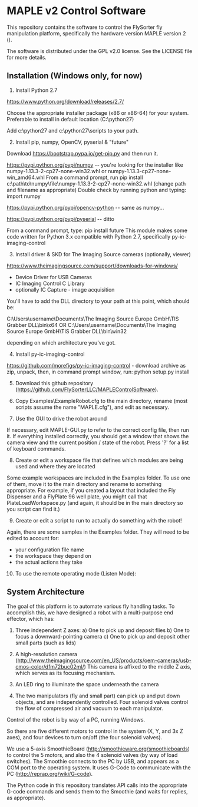 # MAPLE v2 Control Software

This repository contains the software to control the FlySorter fly manipulation platform,
specifically the hardware version MAPLE version 2 ().

The software is distributed under the GPL v2.0 license. See the LICENSE file for more details.

Installation (Windows only, for now)
------------

1. Install Python 2.7

https://www.python.org/download/releases/2.7/

Choose the appropriate installer package (x86 or x86-64) for your system. Preferable to install in default location (C:\python27)

Add c:\python27 and c:\python27\scripts to your path.

2. Install pip, numpy, OpenCV, pyserial & "future"

Download https://bootstrap.pypa.io/get-pip.py and then run it.

https://pypi.python.org/pypi/numpy -- you're looking for the installer like numpy-1.13.3-2-cp27-none-win32.whl or numpy-1.13.3-cp27-none-win_amd64.whl
From a command prompt, run pip install c:\path\to\numpy\file\numpy-1.13.3-2-cp27-none-win32.whl (change path and filename as appropriate)
Double check by running python and typing: import numpy

https://pypi.python.org/pypi/opencv-python -- same as numpy...

https://pypi.python.org/pypi/pyserial -- ditto

From a command prompt, type: pip install future
This module makes some code written for Python 3.x compatible with Python 2.7, specifically py-ic-imaging-control

3. Install driver & SKD for The Imaging Source cameras (optionally, viewer)

https://www.theimagingsource.com/support/downloads-for-windows/
* Device Driver for USB Cameras
* IC Imaging Control C Library
* optionally IC Capture - image acquisition

You'll have to add the DLL directory to your path at this point, which should be:

C:\Users\username\Documents\The Imaging Source Europe GmbH\TIS Grabber DLL\bin\x64
  OR
C:\Users\username\Documents\The Imaging Source Europe GmbH\TIS Grabber DLL\bin\win32

depending on which architecture you've got.

4. Install py-ic-imaging-control

https://github.com/morefigs/py-ic-imaging-control - download archive as zip, unpack, then, in command prompt window, run: python setup.py install

5. Download this github repository (https://github.com/FlySorterLLC/MAPLEControlSoftware).

6. Copy Examples\ExampleRobot.cfg to the main directory, rename (most scripts assume the name "MAPLE.cfg"), and edit as necessary.

7. Use the GUI to drive the robot around

If necessary, edit MAPLE-GUI.py to refer to the correct config file, then run it. If everything installed correctly, you should
get a window that shows the camera view and the current position / state of the robot. Press '?' for a list of keyboard commands.

8. Create or edit a workspace file that defines which modules are being used and where they are located

Some example workspaces are included in the Examples folder. To use one of them, move it to the main directory and rename
to something appropriate. For example, if you created a layout that included the Fly Dispenser and a FlyPlate 96 well plate,
you might call that PlateLoadWorkspace.py (and again, it should be in the main directory so you script can find it.)

9. Create or edit a script to run to actually do something with the robot!

Again, there are some samples in the Examples folder. They will need to be edited to account for:
* your configuration file name
* the workspace they depend on
* the actual actions they take

10. To use the remote operating mode (Listen Mode):

System Architecture
-------------------

The goal of this platform is to automate various fly handling tasks. To accomplish this, we have
designed a robot with a multi-purpose end effector, which has:

1. Three independent Z axes:
	a) One to pick up and deposit flies
	b) One to focus a downward-pointing camera
	c) One to pick up and deposit other small parts (such as lids)

2. A high-resolution camera (http://www.theimagingsource.com/en_US/products/oem-cameras/usb-cmos-color/dfm72buc02ml/)
   This camera is affixed to the middle Z axis, which serves as its focusing mechanism.

3. An LED ring to illuminate the space underneath the camera

4. The two manipulators (fly and small part) can pick up and put down objects, and are independently controlled.
   Four solenoid valves control the flow of compressed air and vacuum to each manipulator.

Control of the robot is by way of a PC, running Windows.

So there are five different motors to control in the system (X, Y, and 3x Z axes), and four devices to turn on/off
(the four solenoid valves).

We use a 5-axis SmoothieBoard (http://smoothieware.org/smoothieboards) to control the 5 motors, and also the
4 solenoid valves (by way of load switches). The Smoothie connects to the PC by USB, and appears as a COM port
to the operating system. It uses G-Code to communicate with the PC (http://reprap.org/wiki/G-code).

The Python code in this repository translates API calls into the appropriate G-code commands and sends them to
the Smoothie (and waits for replies, as appropriate).

